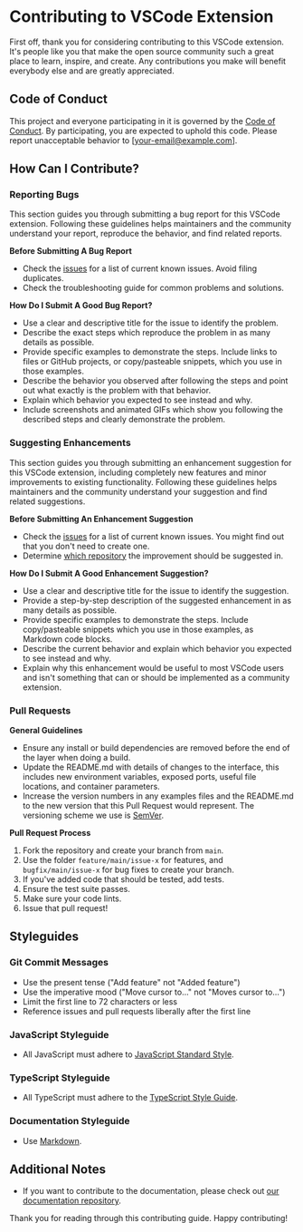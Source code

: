 
# Contributing to VSCode Extension

First off, thank you for considering contributing to this VSCode extension. It's people like you that make the open source community such a great place to learn, inspire, and create. Any contributions you make will benefit everybody else and are greatly appreciated.

## Code of Conduct

This project and everyone participating in it is governed by the [Code of Conduct](CODE_OF_CONDUCT.md). By participating, you are expected to uphold this code. Please report unacceptable behavior to [your-email@example.com].

## How Can I Contribute?

### Reporting Bugs

This section guides you through submitting a bug report for this VSCode extension. Following these guidelines helps maintainers and the community understand your report, reproduce the behavior, and find related reports.

**Before Submitting A Bug Report**
- Check the [issues](https://github.com/yourusername/your-repo/issues) for a list of current known issues. Avoid filing duplicates.
- Check the troubleshooting guide for common problems and solutions.

**How Do I Submit A Good Bug Report?**
- Use a clear and descriptive title for the issue to identify the problem.
- Describe the exact steps which reproduce the problem in as many details as possible.
- Provide specific examples to demonstrate the steps. Include links to files or GitHub projects, or copy/pasteable snippets, which you use in those examples.
- Describe the behavior you observed after following the steps and point out what exactly is the problem with that behavior.
- Explain which behavior you expected to see instead and why.
- Include screenshots and animated GIFs which show you following the described steps and clearly demonstrate the problem.

### Suggesting Enhancements

This section guides you through submitting an enhancement suggestion for this VSCode extension, including completely new features and minor improvements to existing functionality. Following these guidelines helps maintainers and the community understand your suggestion and find related suggestions.

**Before Submitting An Enhancement Suggestion**
- Check the [issues](https://github.com/yourusername/your-repo/issues) for a list of current known issues. You might find out that you don't need to create one.
- Determine [which repository](https://github.com/yourusername) the improvement should be suggested in.

**How Do I Submit A Good Enhancement Suggestion?**
- Use a clear and descriptive title for the issue to identify the suggestion.
- Provide a step-by-step description of the suggested enhancement in as many details as possible.
- Provide specific examples to demonstrate the steps. Include copy/pasteable snippets which you use in those examples, as Markdown code blocks.
- Describe the current behavior and explain which behavior you expected to see instead and why.
- Explain why this enhancement would be useful to most VSCode users and isn't something that can or should be implemented as a community extension.

### Pull Requests

**General Guidelines**
- Ensure any install or build dependencies are removed before the end of the layer when doing a build.
- Update the README.md with details of changes to the interface, this includes new environment variables, exposed ports, useful file locations, and container parameters.
- Increase the version numbers in any examples files and the README.md to the new version that this Pull Request would represent. The versioning scheme we use is [SemVer](http://semver.org/).

**Pull Request Process**
1. Fork the repository and create your branch from `main`.
2. Use the folder `feature/main/issue-x` for features, and `bugfix/main/issue-x` for bug fixes to create your branch.
2. If you've added code that should be tested, add tests.
3. Ensure the test suite passes.
4. Make sure your code lints.
5. Issue that pull request!

## Styleguides

### Git Commit Messages
- Use the present tense ("Add feature" not "Added feature")
- Use the imperative mood ("Move cursor to..." not "Moves cursor to...")
- Limit the first line to 72 characters or less
- Reference issues and pull requests liberally after the first line

### JavaScript Styleguide
- All JavaScript must adhere to [JavaScript Standard Style](https://standardjs.com/).

### TypeScript Styleguide
- All TypeScript must adhere to the [TypeScript Style Guide](https://github.com/basarat/typescript-book/blob/master/docs/styleguide/styleguide.md).

### Documentation Styleguide
- Use [Markdown](https://daringfireball.net/projects/markdown/).

## Additional Notes
- If you want to contribute to the documentation, please check out [our documentation repository](https://github.com/yourusername/your-docs-repo).

Thank you for reading through this contributing guide. Happy contributing!